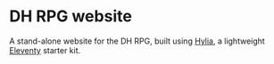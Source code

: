 # DH RPG website

A stand-alone website for the DH RPG, built using [Hylia](https://github.com/hankchizljaw/hylia), a lightweight [Eleventy](https://11ty.io) starter kit.